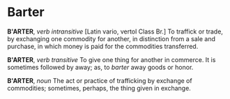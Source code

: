 # Barter

**B'ARTER**, _verb intransitive_ \[Latin vario, vertol Class Br.\] To traffick or trade, by exchanging one commodity for another, in distinction from a sale and purchase, in which money is paid for the commodities transferred.

**B'ARTER**, _verb transitive_ To give one thing for another in commerce. It is sometimes followed by away; as, to _barter_ away goods or honor.

**B'ARTER**, _noun_ The act or practice of trafficking by exchange of commodities; sometimes, perhaps, the thing given in exchange.